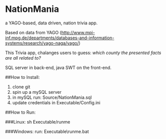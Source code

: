 # NationMania
a YAGO-based, data driven, nation trivia app.

Based on data from YAGO (http://www.mpi-inf.mpg.de/departments/databases-and-information-systems/research/yago-naga/yago/)

This Trivia app, chalanges users to guess: 
*which county the presented facts are all related to?*

SQL server in back-end, java SWT on the front-end.

##How to Install:

1. clone git
2. spin up a mySQL server
3. in mySQL run: Source/NationMania.sql
4. update credentials in Executable/Config.ini

##How to Run:

###Linux:
    sh Executable/runme

###Windows:
    run: Executable\runme.bat
